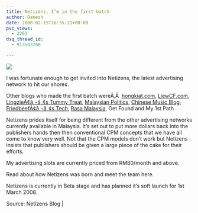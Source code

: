 ```yaml
---
title: Netizens, I’m in the first batch
author: Danesh
date: 2008-02-15T16:35:21+00:00
pvc_views:
  - 2263
dsq_thread_id:
  - 913503708

---
```

![][1]

I was fortunate enough to get invited into Netizens, the latest advertising network to hit our shores.

Other blogs who made the first batch wereÃ‚Â  [hongkiat.com][2], [LiewCF.com][3], [LingzieÃ¢â‚¬â„¢s Tummy Treat][4], [Malaysian Politics][5], [Chinese Music Blog][6], [FriedbeefÃ¢â‚¬â„¢s Tech][7], [Rasa Malaysia][8], Get Found and My 1st Path .

Netizens prides itself for being different from the other advertising networks currently available in Malaysia. It&#8217;s set out to put more dollars back into the publishers hands then then conventional CPM concepts that we have all come to know very well. Not that the CPM models don&#8217;t work but Netizens insists that publishers should be given a large piece of the cake for their efforts.

My advertising slots are currently priced from RM80/month and above.

Read about how Netizens was born and meet the team here.

Netizens is currently in Beta stage and has planned it&#8217;s soft launch for 1st March 2008.

Source: Netizens Blog |

 [1]: http://img137.imageshack.us/img137/8130/logoiz5.gif
 [2]: http://hongkiat.com/
 [3]: http://liewcf.com/
 [4]: http://lingzie.com/
 [5]: http://malaysianpolitics.com/
 [6]: http://chinesemusicblog.com/
 [7]: http://friedbeef.com/
 [8]: http://rasamalaysia.com/